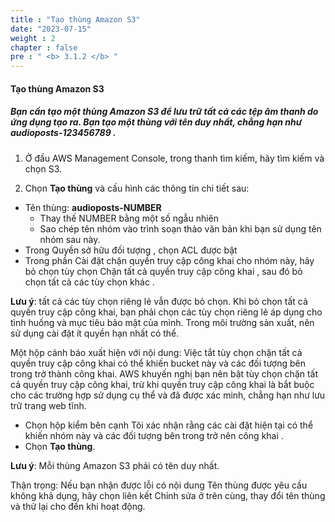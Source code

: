 ```yaml
---
title : "Tạo thùng Amazon S3"
date: "2023-07-15" 
weight : 2
chapter : false
pre : " <b> 3.1.2 </b> "
---
```


#### Tạo thùng Amazon S3

##### Bạn cần tạo một thùng Amazon S3 để lưu trữ tất cả các tệp âm thanh do ứng dụng tạo ra. Bạn tạo một thùng với tên duy nhất, chẳng hạn như audioposts-123456789 .

1. Ở đầu AWS Management Console, trong thanh tìm kiếm, hãy tìm kiếm và chọn S3.

2. Chọn **Tạo thùng** và cấu hình các thông tin chi tiết sau:

- Tên thùng: **audioposts-NUMBER**
    - Thay thế NUMBER bằng một số ngẫu nhiên
    - Sao chép tên nhóm vào trình soạn thảo văn bản khi bạn sử dụng tên nhóm sau này.
- Trong Quyền sở hữu đối tượng , chọn ACL được bật
- Trong phần Cài đặt chặn quyền truy cập công khai cho nhóm này, hãy bỏ chọn tùy chọn Chặn tất cả quyền truy cập công khai , sau đó bỏ chọn tất cả các tùy chọn khác .
 
**Lưu ý**: tất cả các tùy chọn riêng lẻ vẫn được bỏ chọn. Khi bỏ chọn tất cả quyền truy cập công khai, bạn phải chọn các tùy chọn riêng lẻ áp dụng cho tình huống và mục tiêu bảo mật của mình. Trong môi trường sản xuất, nên sử dụng cài đặt ít quyền hạn nhất có thể.

Một hộp cảnh báo xuất hiện với nội dung: Việc tắt tùy chọn chặn tất cả quyền truy cập công khai có thể khiến bucket này và các đối tượng bên trong trở thành công khai. AWS khuyến nghị bạn nên bật tùy chọn chặn tất cả quyền truy cập công khai, trừ khi quyền truy cập công khai là bắt buộc cho các trường hợp sử dụng cụ thể và đã được xác minh, chẳng hạn như lưu trữ trang web tĩnh.

- Chọn hộp kiểm bên cạnh Tôi xác nhận rằng các cài đặt hiện tại có thể khiến nhóm này và các đối tượng bên trong trở nên công khai .
- Chọn **Tạo thùng**.

**Lưu ý**: Mỗi thùng Amazon S3 phải có tên duy nhất.

Thận trọng: Nếu bạn nhận được lỗi có nội dung Tên thùng được yêu cầu không khả dụng, hãy chọn liên kết Chỉnh sửa ở trên cùng, thay đổi tên thùng và thử lại cho đến khi hoạt động.